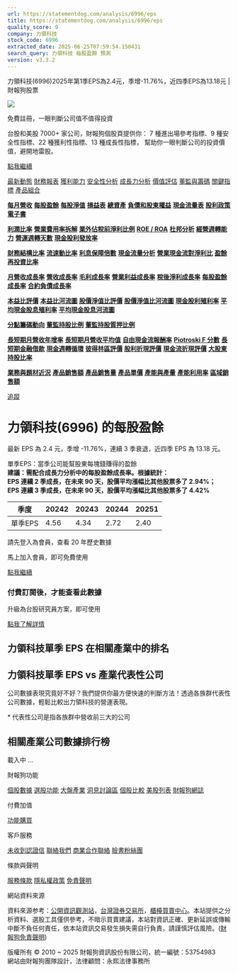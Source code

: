 ```yaml
---
url: https://statementdog.com/analysis/6996/eps
title: https://statementdog.com/analysis/6996/eps
quality_score: 9
company: 力領科技
stock_code: 6996
extracted_date: 2025-06-25T07:59:54.150431
search_query: 力領科技 每股盈餘 預測
version: v3.3.2
---
```


力領科技(6996)2025年第1季EPS為2.4元，季增-11.76%，近四季EPS為13.18元 | 財報狗股票















![](https://www.facebook.com/tr?id=1265443774131605&ev=PageView&noscript=1)













































































免費註冊，一眼判斷公司值不值得投資

台股和美股 7000+ 家公司，財報狗個股頁提供你：
7 種進出場參考指標、9 種安全性指標、22 種獲利性指標、13 種成長性指標，
幫助你一眼判斷公司的投資價值，避開地雷股。

[點我繼續](/users/sign_up)

[最新動態](/analysis/6996)
[財務報表](/analysis/6996/monthly-revenue)
[獲利能力](/analysis/6996/profit-margin)
[安全性分析](/analysis/6996/financial-structure-ratio)
[成長力分析](/analysis/6996/monthly-revenue-growth-rate)
[價值評估](/analysis/6996/pe)
[董監與籌碼](/analysis/6996/broker-trading)
[關鍵指標](/analysis/6996/long-term-and-short-term-monthly-revenue-yoy)
[產品組合](/analysis/6996/ai-search)

[**每月營收**](/analysis/6996/monthly-revenue)
[**每股盈餘**](/analysis/6996/eps)
[**每股淨值**](/analysis/6996/nav)
[**損益表**](/analysis/6996/income-statement)
[**總資產**](/analysis/6996/assets)
[**負債和股東權益**](/analysis/6996/liabilities-and-equity)
[**現金流量表**](/analysis/6996/cash-flow-statement)
[**股利政策**](/analysis/6996/dividend-policy)
[**電子書**](/analysis/6996/e-report)

[**利潤比率**](/analysis/6996/profit-margin)
[**營業費用率拆解**](/analysis/6996/operating-expense-ratio)
[**業外佔稅前淨利比例**](/analysis/6996/non-operating-income-to-profit-before-tax)
[**ROE / ROA**](/analysis/6996/roe-roa)
[**杜邦分析**](/analysis/6996/du-pont-analysis)
[**經營週轉能力**](/analysis/6996/turnover-ratio)
[**營運週轉天數**](/analysis/6996/turnover-days)
[**現金股利發放率**](/analysis/6996/dividend-payout-ratio)

[**財務結構比率**](/analysis/6996/financial-structure-ratio)
[**流速動比率**](/analysis/6996/current-ratio-and-quick-ratio)
[**利息保障倍數**](/analysis/6996/interest-coverage-ratio)
[**現金流量分析**](/analysis/6996/cash-flow-analysis)
[**營業現金流對淨利比**](/analysis/6996/operating-cash-flow-to-net-income-ratio)
[**盈餘再投資比率**](/analysis/6996/reinvestment-rate)

[**月營收成長率**](/analysis/6996/monthly-revenue-growth-rate)
[**營收成長率**](/analysis/6996/revenue-growth-rate)
[**毛利成長率**](/analysis/6996/gross-profit-growth-rate)
[**營業利益成長率**](/analysis/6996/operating-income-growth-rate)
[**稅後淨利成長率**](/analysis/6996/net-income-growth-rate)
[**每股盈餘成長率**](/analysis/6996/eps-growth-rate)
[**合約負債成長率**](/analysis/6996/current-contract-liabilities-growth-rate)

[**本益比評價**](/analysis/6996/pe)
[**本益比河流圖**](/analysis/6996/pe-band)
[**股價淨值比評價**](/analysis/6996/pb)
[**股價淨值比河流圖**](/analysis/6996/pb-band)
[**現金股利殖利率**](/analysis/6996/dividend-yield)
[**平均現金股息殖利率**](/analysis/6996/average-dividend-yield)
[**平均現金股息河流圖**](/analysis/6996/average-dividend-yield-band)

[**分點籌碼動向**](/analysis/6996/broker-trading)
[**董監持股比例**](/analysis/6996/board-members-and-supervisors-shares-to-shares-outstanding-ratio)
[**董監持股質押比例**](/analysis/6996/pledging-ratio-of-board-members-and-supervisors)

[**長短期月營收年增率**](/analysis/6996/long-term-and-short-term-monthly-revenue-yoy)
[**長短期月營收平均值**](/analysis/6996/average-long-term-and-short-term-monthly-revenue)
[**自由現金流報酬率**](/analysis/6996/croic)
[**Piotroski F 分數**](/analysis/6996/piotroski-f-score)
[**長短期金融借款**](/analysis/6996/financial-borrowing)
[**現金週轉循環**](/analysis/6996/cash-conversion-cycle)
[**彼得林區評價**](/analysis/6996/peter-lynch-valuation)
[**股利折現評價**](/analysis/6996/dividend-discount-valuation)
[**現金流折現評價**](/analysis/6996/dcf-valuation)
[**大股東持股比率**](/analysis/6996/majority-shareholders-share-ratio)

[**業務與題材近況**](/analysis/6996/ai-search)
[**產品銷售額**](/analysis/6996/product-sales-figure)
[**產品銷售量**](/analysis/6996/product-sales-volume)
[**產品單價**](/analysis/6996/product-unit-price)
[**產能與產量**](/analysis/6996/production-capacity)
[**產能利用率**](/analysis/6996/production-capacity-utilization)
[**區域銷售額**](/analysis/6996/product-regional-sales)

[追蹤](/users/sign_up)

# 力領科技(6996) 的每股盈餘

最新 EPS 為 2.4 元，季增 -11.76%，連續 3 季衰退，近四季 EPS 為 13.18 元。

單季EPS：當季公司能幫股東每塊錢賺得的盈餘  
**建議：需配合成長力分析中的每股盈餘成長率。根據統計：  
EPS 連續 2 季成長，在未來 90 天，股價平均漲幅比其他股票多了 2.94%；  
EPS 連續 3 季成長，在未來 90 天，股價平均漲幅比其他股票多了 4.42%**

| 季度 | 20242 | 20243 | 20244 | 20251 |
| --- | --- | --- | --- | --- |
| 單季EPS | 4.56 | 4.34 | 2.72 | 2.40 |

請先登入為會員，查看 20 年歷史數據

馬上加入會員，即可免費使用

[點我繼續](/users/sign_up)

### 付費訂閱後，才能查看此數據

升級為台股研究員方案，即可使用

[點我了解詳情](/pricing)

## 力領科技單季 EPS 在相關產業中的排名

## 力領科技單季 EPS vs 產業代表性公司

公司數據表現究竟好不好？我們提供你最方便快速的判斷方法！透過各族群代表性公司數據，輕鬆比較出力領科技的營運表現。
  
\* 代表性公司是指各族群中營收前三大的公司

## 相關產業公司數據排行榜

載入中 ...





財報狗功能

[個股數據](/analysis)
[選股功能](/screeners)
[大盤產業](/taiex)
[洞見討論區](/insight)
[個股比較](/compare/tpe)
[美股列表](/us-stock-list)
[財報狗網誌](/blog/)

付費加值

[功能購買](/pricing)

客戶服務

[未收到認證信](/users/recv_auth_fail)
[聯絡我們](/contact)
[商業合作聯絡](/contact)
[臉書粉絲團](//www.facebook.com/statementdog)

條款與聲明

[服務條款](/law/tos)
[隱私權政策](/law/privacy)
[免責聲明](/law/disclaimer)

網站資料來源

資料來源参考：[公開資訊觀測站](http://mops.twse.com.tw/mops/web/index)，[台灣證券交易所](http://www.tse.com.tw/)，[櫃檯買賣中心](http://www.otc.org.tw/)。本站提供之分析資料、選股工具僅供參考，不暗示買賣建議，本站對資訊正確、更新延誤或傳輸中斷不負任何責任，依本站資訊交易發生損失需自行負責，請謹慎評估風險。([財報狗免責聲明](/law/disclaimer))

版權所有 © 2010 ~ 2025 財報狗資訊股份有限公司，統一編號：53754983  
網站由財報狗團隊設計，法律顧問：永熙法律事務所